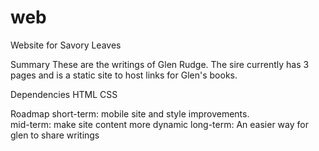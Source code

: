 # web
Website for Savory Leaves


Summary
These are the writings of Glen Rudge. The sire currently has 3 pages and is a static site to host links for Glen's books.  

Dependencies
HTML 
CSS

Roadmap
short-term: mobile site and style improvements.  
mid-term: make site content more dynamic
long-term: An easier way for glen to share writings
